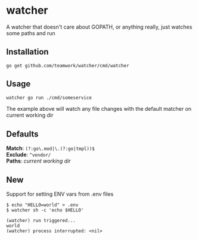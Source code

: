 # watcher

A watcher that doesn't care about GOPATH, or anything really, just watches
some paths and run

## Installation

```
go get github.com/teamwork/watcher/cmd/watcher
```

## Usage

```bash
watcher go run ./cmd/someservice
```

The example above will watch any file changes with the default matcher on
current working dir

## Defaults

**Match**: `(?:go\.mod|\.(?:go|tmpl))$`  
**Exclude**: `^vendor/`  
**Paths**: _current working dir_

## New

Support for setting ENV vars from .env files

```
$ echo "HELLO=world" > .env
$ watcher sh -c 'echo $HELLO'

(watcher) run triggered...
world
(watcher) process interrupted: <nil>
```
